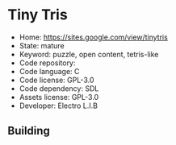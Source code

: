 # Tiny Tris

- Home: https://sites.google.com/view/tinytris
- State: mature
- Keyword: puzzle, open content, tetris-like
- Code repository: 
- Code language: C
- Code license: GPL-3.0
- Code dependency: SDL
- Assets license: GPL-3.0
- Developer: Electro L.I.B

## Building
